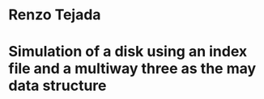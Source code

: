 # Renzo Tejada
# Simulation of a disk using an index file and a multiway three as the may data structure

